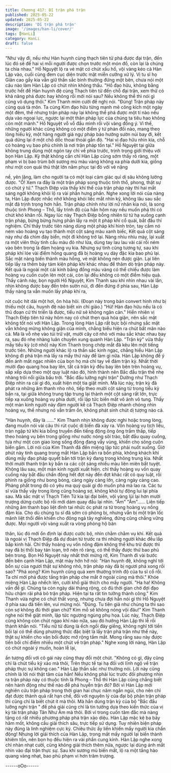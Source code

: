 ```yaml
---
title: Chương 417: Dĩ trận phá trận
published: 2025-05-22
updated: 2025-05-22
description: 'Dĩ trận phá trận'
image: '/images/han-li/cover/'
tags: [HanLi]
category: HanLi
draft: false
---
```


"Như vậy đi, nếu như Hàn huynh cùng thạch tiên tử phá được đại
trận, đến lúc đó sẽ để hai vị mỗi người được chọn trước một món
đồ, còn lại là chúng ta chia nhau." Hồ Nguyệt lộ ra vẻ mặt có chút
xấu hổ, vội vàng kéo cả Hàn Lập vào, cuối cùng đem cục diện
trước mặt miễn cưỡng xử lý.
Vị tu sĩ họ Giản cao gầy kia vẫn giữ thần sắc bình thường đứng
một bên, chưa nói một câu nào làm Hàn Lập có chút nhìn không
thấu.
"Hồ đạo hữu, không bằng trước hết để Hàn huynh đệ cùng Thạch
tiên tử đến chỗ đại trận, xem thử có khả năng phá được hay
không rồi mới nói sau? Nếu không thể thì nói gì cũng vô dụng
thôi." Kim Thanh mỉm cười đề nghị nói.
"Đúng! Trận pháp này cũng quá tà môn. Ta cùng Kim đạo hữu
từng mạnh mẽ công kích một ngày một đêm, thế nhưng trận pháp
này lại không thể phá được một tí nào nếu dựa vào ngoại lực,
ngược lại một thân pháp lực của chúng ta tiêu hao không còn một
mảnh." Hồ Nguyệt vỗ vỗ đầu mình rồi vội vàng đồng ý.
Vì thế, những người khác cũng không có một điểm ý tứ phản đối
nào, mang theo lòng hiếu kỳ, một hàng người giá ngự pháp bảo
hướng sườn núi bay đi, kết quả dừng lại ở một chỗ dốc thoai
thoải gần đó.
"Hai vị đạo hữu nhìn kìa, chỗ có hoàng vụ bao phủ chính là nơi
trận pháp tồn tại." Hồ Nguyệt tại giữa không trung dùng một ngón
tay chỉ về phía trước, trịnh trọng giới thiệu với bọn Hàn Lập.
Kỳ thật không cần chỉ Hàn Lập cũng sớm thấy rõ ràng, một phạm
vi bị bao trùm bởi sương mù màu vàng không xa phía dưới kia,
giống như một con quái thú thật lớn nằm phục tại đó với vẻ nặng

nề, yên lặng, làm cho người ta có một loại cảm giác quỉ dị sâu
không lường được. "Ồ! Xem ra đây là một trận pháp song thuộc
tính thổ, phong, thật sự có chút ý tứ." Thạch Điệp vừa thấy khí thế
của trận pháp này thì hai mắt sáng ngời không khỏi lộ ra vài phần
hưng phấn.
Nghe xong lời nói của nàng ta, Hàn Lập được nhắc nhở không
khỏi liếc mắt nhìn kỹ, không lâu sau sắc mặt đã trịnh trọng hơn
hẳn.
Trận pháp chính như lời nữ nhân kia nói, là song thuộc tính
Phong – Thổ, lấy trình độ của hắn hôm nay nếu muốn phá thì có
chút khó khăn rồi.
Ngay lúc này Thạch Điệp bỗng nhiên từ từ hạ xuống cạnh trận
pháp, bừng bừng hưng phấn lấy ra một ít pháp khí cổ quái, bắt
đầu thí nghiệm.
Chỉ thấy trước tiên nàng dùng một pháp khí hình tròn, tay cầm nó
ném vào hoàng vụ tạo thành một cột sáng màu xanh biếc, Kết
quả cột sáng này như đá chìm đáy biển, một đi không trở lại.
Nàng nhíu nhíu mày, lại xuất ra một viên thủy tinh cầu màu đỏ
như lửa, dùng tay lau lau vài cái rồi ném vào bên trong là đám
hoàng vụ kia.
Nhưng sự tình cũng tương tự, sau khi pháp khí lóe vài điểm hồng
quang đã bị hoàng vụ dày đặc kia bao phủ lại.
Sắc mặt nàng biến thành màu hồng, vẻ mặt không nén được
giận. Lại liên tiếp lấy ra thêm bảy tám kiện pháp khí khác nhau để
thăm dò trận pháp này.
Kết quả là ngoài một cái kính bằng đồng màu vàng có thể chiếu
được làm hoàng vụ cuồn cuộn lên một cái, còn lại đều không có
một điểm hiệu quả.
Thấy cảnh này, bọn người Hồ Nguyệt, Kim Thanh sau khi nhìn
nhau vài lần, nhịn không được bay đến trên sườn núi, đi đến
đứng ở phía sau, Hàn Lập thấy nàng ta vẫn muốn lấy pháp khí ra,

rút cuộc hít dài một hơi, ôn hòa hỏi.
(Đoạn này trong bản convert hình như bị thiếu một câu, huynh đệ
nào biết xin chỉ giáo.)
"Hừ! Hàn đạo hữu nếu là có thủ đoạn cứ thi triển là được, tiểu nữ
sẽ không ngăn cản." Hiển nhiên vị Thạch Điệp tiên tử này hôm
nay có chút thẹn quá hóa giận, nên sắc mặt không tốt nói với Hàn
Lập.
Trong lòng Hàn Lập rất bực bội nhưng sắc mặt vẫn không mừng
không giận của mình, chẳng biểu hiện ra chút bất mãn nào cả. Mà
là vỗ nhẹ vào túi trữ vật, mười cây cờ nhỏ với màu sắc khác nhau
bay ra, sau đó nhẹ nhàng luân chuyển xung quanh Hàn Lập.
"Trận kỳ" vừa thấy mấy tiểu kỳ (cờ nhỏ) này Kim Thanh trong
chớp mắt đã kêu lên một tiếng trước tiên.
Những người khác lộ ra thần sắc kinh ngạc, chẳng hiểu Hàn Lập
không đi phá trận mà lấy ra mấy thứ này để làm gì nữa.
Hàn Lập không để ý đến ánh mắt ngạc nhiên của bọn họ mà chỉ
tay về đám trận kỳ.
Nhất thời mười đạo quang hoa bay lên, tất cả trận kỳ đều bay lên
bên trên hoàng vụ, sắp xếp dựa theo một quy luật nào đó, hình
thành nên Bắc đẩu trận thế nhẹ nhàng trôi nổi giữa bầu trời.
"Bắc đẩu lưỡng nghi trận" Dường như Thạch Điệp nhìn ra cái gì
đó, xuất hiện một tia giật mình.
Mà lúc này, trận kỳ đã phát ra những âm thanh nho nhỏ, tiếp theo
mười cột sáng từ trong tiểu kỳ bắn ra, tại giữa không trung tập
trung lại thành một cột sáng rất lớn, trực tiếp xạ xuống hoàng vụ
phía dưới, rồi lập tức biến mất vô ảnh vô tung.
Thấy một màn kinh người này đám người kể cả Thạch Điệp
nhanh chóng nhìn hoàng vụ, thế nhưng nó vẫn trầm ổn, không
phát sinh chút dị tượng nào cả.

"Hàn huynh, đây là ……" Kim Thanh nhịn không được nghi hoặc
trong lòng, đang muốn nói vài câu thì rút cuộc dị biến đã xảy ra.
Vốn hoàng vụ tịch liêu, tràn ngập tử khí kia bỗng truyền đến tiếng
động ông ông trầm thấp, tiếp theo hoàng vụ bên trong giống như
nước nóng sôi trào, bắt đầu quay cuồng, tựa như một con giao
long sống động đang vẫy vùng, khiến cho sông cuộn biển gầm.
Lời nói của Kim Thanh đã đến miệng lập tức phải nuốt xuống.
Giờ phút này tinh quang trong mắt Hàn Lập bắn ra bốn phía,
không khách khí dùng mấy đạo pháp quyết bắn tới trận kỳ đang
trong không trung kia.
Nhất thời mười thanh trận kỳ bắn ra các cột sáng nhiều màu liên
miên bất tuyệt.
Không lâu sau, một màn kinh người xuất hiện.
chỉ thấy hoàng vụ vốn quay cuồng này bắt đầu chấn động hết đợt
này đến đợt khác rất có quy luật, rồi phình ra giống như bong
bóng, càng ngày càng lớn, càng ngày càng cao.
Phảng phất trong đó có yêu ma quỷ quái gì đó muốn phá mà lao
ra.
Các tu sĩ vừa thấy vậy trong lòng cũng hoảng sợ, không khỏi tự
động lui lại phía sau.
Mà sắc mặt vị Thạch Tiên Tử kia lại đại biến, vội vàng lùi lại hơn
mười trượng dừng cước bộ rồi mới dám quay đầu lại nhìn.
"Ầm" "Ầm"……
Liên tiếp những âm thanh bạo liệt đinh tai nhức óc phát ra từ
trong hoàng vụ nồng đậm kia.
Cho dù chúng tu sĩ đã sớm có phòng bị, nhưng vẫn bị một trận
lốc mãnh liệt thổi đến khiến cho đông ngả tây nghiêng, đứng cũng
chẳng vững được. Mọi người vội vàng xuất ra vòng phòng hộ bản

thân, lúc đó mới ổn định lại được cước bộ, nhìn chằm chằm vụ
khí.
Kết quả là ngoài vị Thạch Điệp đã dự đoán từ trước ra thì những
người khác đều lắp bắp kinh hãi.
Chỉ thấy hoàng vụ vốn nồng đậm không thể khu trừ được thì nay
đã bị thổi bay tán loạn, trở nên rõ ràng, có thể thấy được thứ bao
phủ bên trong.
Bọn Hồ Nguyệt này nhất thời mừng rỡ, Kim Thanh đi vài bước
đến bên cạnh Hàn Lập, mặt mày hớn hở nói:
"Hàn huynh đệ, không nghĩ tới bổn sự của ngươi thật sự không
nhỏ, trận pháp này đã bị ngươi phá xong rồi sao?
"Phá xong? Kim huynh cũng quá xem thường trình độ của tu sĩ cổ
rồi. Ta chỉ mới phá được tầng trận pháp che mắt ở ngoài cùng mà
thôi." Khóe miệng Hàn Lập nhếch lên, cười khổ giải thích cho mấy
người.
"Ha ha! Không vấn đề gì. Chúng ta còn ngày dài tháng rộng, có
đủ thời gian chờ đợi đạo hữu chậm rãi phá bỏ trận pháp. Hiện tại
ta rất tin tưởng thành công." Kim Thanh vừa nghe có chút thất
vọng, nhưng chưa đợi hắn nói gì thì Hồ Nguyệt ở phía sau đã tiến
lên, vui mừng nói.
"Đúng. Tu tiên giả như chúng ta thì sao còn sợ không đủ thời gian
chứ? Kim mỗ sẽ không nóng vội đâu!" Kim Thanh nghe nói thế
giật mình, lập tức ngượng ngùng phụ họa.
Lúc này, Thạch Điệp cũng không còn chút ngạo khí nào nữa, sau
đó hướng Hàn Lập thi lễ rồi thành khẩn nói.
"Tiểu nữ tử đúng là ếch ngồi đáy giếng, không nghĩ tới tiền bối lại
có thể dùng phương thức đặc biệt là lấy trận phá trận như thế
này, thật sự khiến cho vãn bối được mở rộng tầm mắt. Mong rằng
sau này được tiền bối chỉ điểm nhiều một chút về trận pháp."
Nghe xong lời nàng, Hàn Lập có chút ngoài ý muốn, hoàn lễ lại,

ấn tượng đối với cô gái này cũng thay đổi một chút.
"Không có gì, đây cũng chỉ là chút tiểu kỹ xảo mà thôi, Trên thực
tế tại hạ đối với lĩnh ngộ về trận pháp thực sự không cao." Hàn
Lập thần sắc như thường nói.
Lời này cũng chính là lời nói thật tâm của hắn!
Nếu không phải lúc trước đối phương nhìn ra trận pháp này có
thuộc tính là Phong – Thổ thì Hàn Lập cũng chẳng biết nên hành
động như thế nào để phá huyễn trận đó?
Bởi vì Hàn Lập mới nghiên cứu trận pháp trong thời gian hai chục
năm ngắn ngủi, cho nên chỉ đạt được thành quả rất hạn chế, đối
với nguyên lý của đại bộ phận trận pháp thì cũng chỉ là biết chút ít
mà thôi.
Mà hắn dùng trận kỳ của bộ "Bắc đẩu lưỡng nghi trận " để phá
giải cũng chỉ là tin tưởng dựa theo kiến thức của vị kỳ tài trận
pháp Tân Như Âm mà thôi.
Bởi vì trong cuốn tâm đắc mà nàng tặng có rất nhiều phương
pháp phá trận xảo diệu.
Hàn Lập mặc kệ ba bảy hăm mốt, không cầu giải thích sâu, trực
tiếp sử dụng.
Tuy nhiên biện pháp này đúng là linh nghiệm cực kỳ.
Chiêu thức ấy liền khiến mấy người kia chấn động!
Nhưng lời giải thích của Hàn Lập, trong mắt mấy người lại biến
thành khiêm tốn, nên bọn họ đều hiện ra vài phần cung kính. Hàn
Lập nghe xong chỉ nhàn nhạt cười, cũng không giải thích thêm
nữa, ngược lại dùng ánh mắt nhìn vào đại trận thực sự.
Sau khi sương mù biến mất, lộ ra một tầng hào quang vàng nhạt,
bao phủ phạm vi hơn trăm trượng.

------oOo------

